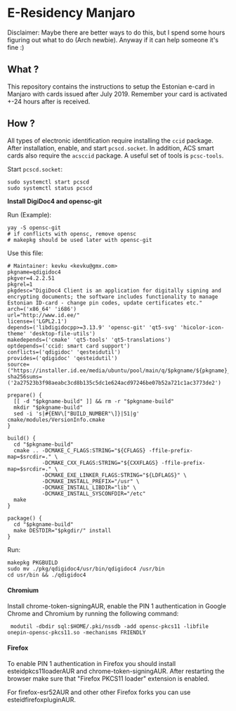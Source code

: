 # E-Residency Manjaro

Disclaimer: Maybe there are better ways to do this, but I spend some hours figuring out what to do (Arch newbie). Anyway if it can help someone it's fine :)

## What ?

This repository contains the instructions to setup the Estonian e-card in Manjaro with cards issued after July 2019.
Remember your card is activated +-24 hours after is received.

## How ?

All types of electronic identification require installing the `ccid` package. After installation, enable, and start `pcscd.socket`. In addition, ACS smart cards also require the `acsccid` package. A useful set of tools is `pcsc-tools`.

Start `pcscd.socket`:

```shell
sudo systemctl start pcscd
sudo systemctl status pcscd
```

**Install DigiDoc4 and opensc-git**

Run (Example):

```shell
yay -S opensc-git
# if conflicts with opensc, remove opensc
# makepkg should be used later with opensc-git
```

Use this file:

```shell
# Maintainer: kevku <kevku@gmx.com>
pkgname=qdigidoc4
pkgver=4.2.2.51
pkgrel=1
pkgdesc="DigiDoc4 Client is an application for digitally signing and encrypting documents; the software includes functionality to manage Estonian ID-card - change pin codes, update certificates etc."
arch=('x86_64' 'i686')
url="http://www.id.ee/"
license=('LGPL2.1')
depends=('libdigidocpp>=3.13.9' 'opensc-git' 'qt5-svg' 'hicolor-icon-theme' 'desktop-file-utils')
makedepends=('cmake' 'qt5-tools' 'qt5-translations')
optdepends=('ccid: smart card support')
conflicts=('qdigidoc' 'qesteidutil')
provides=('qdigidoc' 'qesteidutil')
source=("https://installer.id.ee/media/ubuntu/pool/main/q/$pkgname/${pkgname}_$pkgver.orig.tar.xz")
sha256sums=('2a27523b3f98aeabc3cd8b135c5dc1e624acd97246be07b52a721c1ac3773de2')

prepare() {
  [[ -d "$pkgname-build" ]] && rm -r "$pkgname-build"
  mkdir "$pkgname-build"
  sed -i 's|#{ENV\["BUILD_NUMBER"\]}|51|g' cmake/modules/VersionInfo.cmake
}

build() {
  cd "$pkgname-build"
  cmake .. -DCMAKE_C_FLAGS:STRING="${CFLAGS} -ffile-prefix-map=$srcdir=." \
           -DCMAKE_CXX_FLAGS:STRING="${CXXFLAGS} -ffile-prefix-map=$srcdir=." \
           -DCMAKE_EXE_LINKER_FLAGS:STRING="${LDFLAGS}" \
           -DCMAKE_INSTALL_PREFIX="/usr" \
           -DCMAKE_INSTALL_LIBDIR="lib" \
           -DCMAKE_INSTALL_SYSCONFDIR="/etc"
  make
}

package() {
  cd "$pkgname-build"
  make DESTDIR="$pkgdir/" install
}
```

Run:

```shell
makepkg PKGBUILD
sudo mv ./pkg/qdigidoc4/usr/bin/qdigidoc4 /usr/bin
cd usr/bin && ./qdigidoc4
```


#### Chromium

Install chrome-token-signingAUR, enable the PIN 1 authentication in Google Chrome and Chromium by running the following command:

```shell
 modutil -dbdir sql:$HOME/.pki/nssdb -add opensc-pkcs11 -libfile onepin-opensc-pkcs11.so -mechanisms FRIENDLY
 ```

#### Firefox

To enable PIN 1 authentication in Firefox you should install esteidpkcs11loaderAUR and chrome-token-signingAUR. After restarting the browser make sure that "Firefox PKCS11 loader" extension is enabled.

For firefox-esr52AUR and other other Firefox forks you can use esteidfirefoxpluginAUR. 


